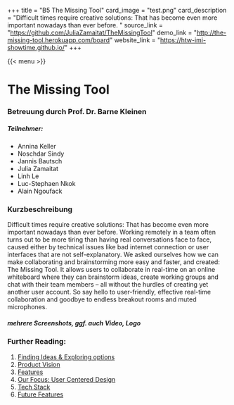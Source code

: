 +++
title = "B5 The Missing Tool"
card_image = "test.png"
card_description = "Difficult times require creative solutions: That has become even more important nowadays than ever before. "
source_link = "https://github.com/JuliaZamaitat/TheMissingTool"
demo_link = "http://the-missing-tool.herokuapp.com/board"
website_link = "https://htw-imi-showtime.github.io/"
+++

{{< menu >}}

# The Missing Tool

### Betreuung durch Prof. Dr. Barne Kleinen

##### Teilnehmer:
- Annina Keller
- Noschdar Sindy
- Jannis Bautsch
- Julia Zamaitat
- Linh Le
- Luc-Stephaen Nkok
- Alain Ngoufack


### Kurzbeschreibung
Difficult times require creative solutions: That has become even more important nowadays than ever before. Working remotely in a team often turns out to be more tiring than having real conversations face to face, caused either by technical issues like bad internet connection or user interfaces that are not self-explanatory. We asked ourselves how we can make collaborating and brainstorming more easy and faster, and created: The Missing Tool. It allows users to collaborate in real-time on an online whiteboard where they can brainstorm ideas, create working groups and chat with their team members – all without the hurdles of creating yet another user account. So say hello to user-friendly, effective real-time collaboration and goodbye to endless breakout rooms and muted microphones.

##### mehrere Screenshots, ggf. auch Video, Logo

### Further Reading:

1. [Finding Ideas & Exploring options](findingideas)
2. [Product Vision](productvision)
3. [Features](features)
4. [Our Focus: User Centered Design](usercentereddesign)
5. [Tech Stack](techstack)
6. [Future Features](futurefeatures)
